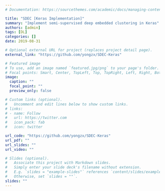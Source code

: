 ```yaml
---
# Documentation: https://sourcethemes.com/academic/docs/managing-content/

title: "SDEC [Keras Implementation]"
summary: "Implement semi-supervised deep embedded clustering in Keras"
authors: [admin]
tags: [DL]
categories: []
date: 2019-08-31

# Optional external URL for project (replaces project detail page).
external_link: "https://github.com/yongzx/SDEC-Keras"

# Featured image
# To use, add an image named `featured.jpg/png` to your page's folder.
# Focal points: Smart, Center, TopLeft, Top, TopRight, Left, Right, BottomLeft, Bottom, BottomRight.
image:
  caption: ""
  focal_point: ""
  preview_only: false

# Custom links (optional).
#   Uncomment and edit lines below to show custom links.
# links:
# - name: Follow
#   url: https://twitter.com
#   icon_pack: fab
#   icon: twitter

url_code: "https://github.com/yongzx/SDEC-Keras"
url_pdf: ""
url_slides: ""
url_video: ""

# Slides (optional).
#   Associate this project with Markdown slides.
#   Simply enter your slide deck's filename without extension.
#   E.g. `slides = "example-slides"` references `content/slides/example-slides.md`.
#   Otherwise, set `slides = ""`.
slides: ""
---
```

